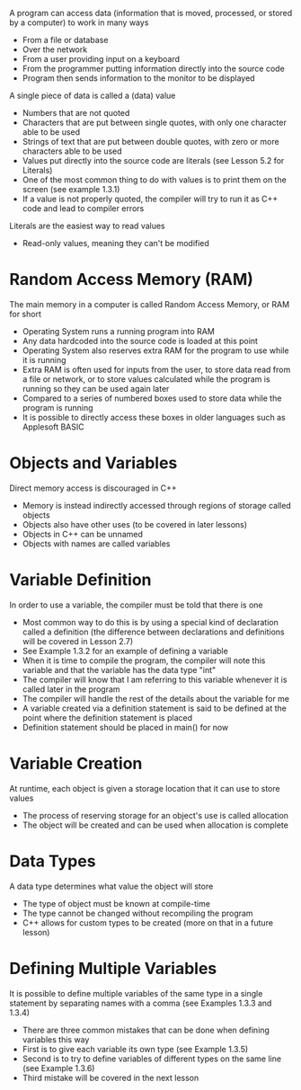 A program can access data (information that is moved, processed, or stored by a computer) to work in many ways
- From a file or database
- Over the network
- From a user providing input on a keyboard
- From the programmer putting information directly into the source code
- Program then sends information to the monitor to be displayed

A single piece of data is called a (data) value
- Numbers that are not quoted
- Characters that are put between single quotes, with only one character able to be used
- Strings of text that are put between double quotes, with zero or more characters able to be used
- Values put directly into the source code are literals (see Lesson 5.2 for Literals)
- One of the most common thing to do with values is to print them on the screen (see example 1.3.1)
- If a value is not properly quoted, the compiler will try to run it as C++ code and lead to compiler errors

Literals are the easiest way to read values
- Read-only values, meaning they can't be modified

# Random Access Memory (RAM)
The main memory in a computer is called Random Access Memory, or RAM for short
- Operating System runs a running program into RAM
- Any data hardcoded into the source code is loaded at this point
- Operating System also reserves extra RAM for the program to use while it is running
- Extra RAM is often used for inputs from the user, to store data read from a file or network, or to store values calculated while the program is running so they can be used again later
- Compared to a series of numbered boxes used to store data while the program is running
- It is possible to directly access these boxes in older languages such as Applesoft BASIC

# Objects and Variables
Direct memory access is discouraged in C++
- Memory is instead indirectly accessed through regions of storage called objects
- Objects also have other uses (to be covered in later lessons)
- Objects in C++ can be unnamed
- Objects with names are called variables

# Variable Definition
In order to use a variable, the compiler must be told that there is one
- Most common way to do this is by using a special kind of declaration called a definition (the difference between declarations and definitions will be covered in Lesson 2.7)
- See Example 1.3.2 for an example of defining a variable
- When it is time to compile the program, the compiler will note this variable and that the variable has the data type "int"
- The compiler will know that I am referring to this variable whenever it is called later in the program
- The compiler will handle the rest of the details about the variable for me
- A variable created via a definition statement is said to be defined at the point where the definition statement is placed
- Definition statement should be placed in main() for now

# Variable Creation
At runtime, each object is given a storage location that it can use to store values
- The process of reserving storage for an object's use is called allocation
- The object will be created and can be used when allocation is complete

# Data Types
A data type determines what value the object will store
- The type of object must be known at compile-time
- The type cannot be changed without recompiling the program
- C++ allows for custom types to be created (more on that in a future lesson)

# Defining Multiple Variables
It is possible to define multiple variables of the same type in a single statement by separating names with a comma (see Examples 1.3.3 and 1.3.4)
- There are three common mistakes that can be done when defining variables this way
- First is to give each variable its own type (see Example 1.3.5)
- Second is to try to define variables of different types on the same line (see Example 1.3.6)
- Third mistake will be covered in the next lesson
